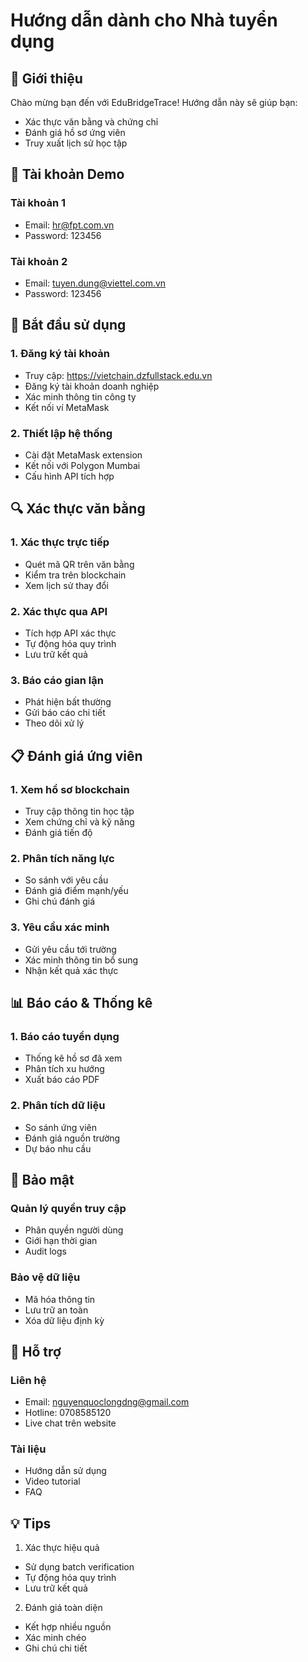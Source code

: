 # Hướng dẫn dành cho Nhà tuyển dụng

## 👋 Giới thiệu

Chào mừng bạn đến với EduBridgeTrace! Hướng dẫn này sẽ giúp bạn:
- Xác thực văn bằng và chứng chỉ
- Đánh giá hồ sơ ứng viên
- Truy xuất lịch sử học tập

## 🔑 Tài khoản Demo

### Tài khoản 1
- Email: hr@fpt.com.vn
- Password: 123456

### Tài khoản 2
- Email: tuyen.dung@viettel.com.vn
- Password: 123456

## 🚀 Bắt đầu sử dụng

### 1. Đăng ký tài khoản
- Truy cập: https://vietchain.dzfullstack.edu.vn
- Đăng ký tài khoản doanh nghiệp
- Xác minh thông tin công ty
- Kết nối ví MetaMask

### 2. Thiết lập hệ thống
- Cài đặt MetaMask extension
- Kết nối với Polygon Mumbai
- Cấu hình API tích hợp

## 🔍 Xác thực văn bằng

### 1. Xác thực trực tiếp
- Quét mã QR trên văn bằng
- Kiểm tra trên blockchain
- Xem lịch sử thay đổi

### 2. Xác thực qua API
- Tích hợp API xác thực
- Tự động hóa quy trình
- Lưu trữ kết quả

### 3. Báo cáo gian lận
- Phát hiện bất thường
- Gửi báo cáo chi tiết
- Theo dõi xử lý

## 📋 Đánh giá ứng viên

### 1. Xem hồ sơ blockchain
- Truy cập thông tin học tập
- Xem chứng chỉ và kỹ năng
- Đánh giá tiến độ

### 2. Phân tích năng lực
- So sánh với yêu cầu
- Đánh giá điểm mạnh/yếu
- Ghi chú đánh giá

### 3. Yêu cầu xác minh
- Gửi yêu cầu tới trường
- Xác minh thông tin bổ sung
- Nhận kết quả xác thực

## 📊 Báo cáo & Thống kê

### 1. Báo cáo tuyển dụng
- Thống kê hồ sơ đã xem
- Phân tích xu hướng
- Xuất báo cáo PDF

### 2. Phân tích dữ liệu
- So sánh ứng viên
- Đánh giá nguồn trường
- Dự báo nhu cầu

## 🔐 Bảo mật

### Quản lý quyền truy cập
- Phân quyền người dùng
- Giới hạn thời gian
- Audit logs

### Bảo vệ dữ liệu
- Mã hóa thông tin
- Lưu trữ an toàn
- Xóa dữ liệu định kỳ

## 🤝 Hỗ trợ

### Liên hệ
- Email: nguyenquoclongdng@gmail.com
- Hotline: 0708585120
- Live chat trên website

### Tài liệu
- Hướng dẫn sử dụng
- Video tutorial
- FAQ

## 💡 Tips

1. Xác thực hiệu quả
- Sử dụng batch verification
- Tự động hóa quy trình
- Lưu trữ kết quả

2. Đánh giá toàn diện
- Kết hợp nhiều nguồn
- Xác minh chéo
- Ghi chú chi tiết 